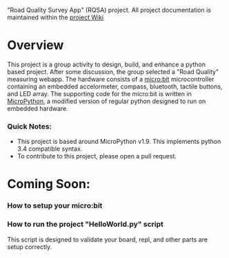 "Road Quality Survey App" (RQSA) project. All project documentation is maintained within the [project Wiki](https://github.com/empug/road-quality-project/wiki)


# Overview
This project is a group activity to design, build, and enhance a python based project. After some discussion, the group selected a "Road Quality" measuring webapp. The hardware consists of a [micro:bit](http://microbit.org) microcontroller containing an embedded accelormeter, compass, bluetooth, tactile buttons, and LED array. The supporting code for the micro:bit is written in [MicroPython](https://micropython.org), a modified version of regular python designed to run on embedded hardware. 

### Quick Notes:
* This project is based around MicroPython v1.9. This implements python 3.4 compatible syntax.
* To contribute to this project, please open a pull request.

# Coming Soon:

### How to setup your micro:bit

### How to run the project "HelloWorld.py" script
This script is designed to validate your board, repl, and other parts are setup correctly. 
